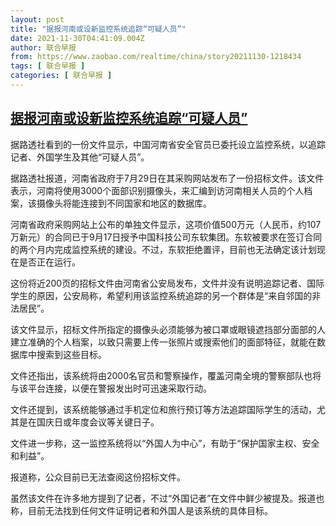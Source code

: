 ```yaml
---
layout: post
title: "据报河南或设新监控系统追踪“可疑人员”"
date: 2021-11-30T04:41:09.004Z
author: 联合早报
from: https://www.zaobao.com/realtime/china/story20211130-1218434
tags: [ 联合早报 ]
categories: [ 联合早报 ]
---
```

<!--1638265680000-->
[据报河南或设新监控系统追踪“可疑人员”](https://www.zaobao.com/realtime/china/story20211130-1218434)
------

<div>
<p>据路透社看到的一份文件显示，中国河南省安全官员已委托设立监控系统，以追踪记者、外国学生及其他“可疑人员”。</p><p>据路透社报道，河南省政府于7月29日在其采购网站发布了一份招标文件。该文件表示，河南将使用3000个面部识别摄像头，来汇编到访河南相关人员的个人档案，该摄像头将能连接到不同国家和地区的数据库。</p><p>河南省政府采购网站上公布的单独文件显示，这项价值500万元（人民币，约107万新元）的合同已于9月17日授予中国科技公司东软集团。东软被要求在签订合同的两个月内完成监控系统的建设。不过，东软拒绝置评，目前也无法确定该计划现在是否正在运行。</p><section id="imu"><div id="dfp-ad-imu1">        </div></section><p>这份将近200页的招标文件由河南省公安局发布，文件并没有说明追踪记者、国际学生的原因，公安局称，希望利用该监控系统追踪的另一个群体是“来自邻国的非法居民”。</p><p>该文件显示，招标文件所指定的摄像头必须能够为被口罩或眼镜遮挡部分面部的人建立准确的个人档案，以致只需要上传一张照片或搜索他们的面部特征，就能在数据库中搜索到这些目标。</p><p>文件还指出，该系统将由2000名官员和警察操作，覆盖河南全境的警察部队也将与该平台连接，以便在警报发出时可迅速采取行动。</p><div id="innity-in-post"></div><div id="dfp-ad-midarticlespecial">        </div><p>文件还提到，该系统能够通过手机定位和旅行预订等方法追踪国际学生的活动，尤其是在国庆日或年度会议等关键日子。</p><p>文件进一步称，这一监控系统将以“外国人为中心”，有助于“保护国家主权、安全和利益”。</p><p>报道称，公众目前已无法查阅这份招标文件。</p><p>虽然该文件在许多地方提到了记者，不过“外国记者”在文件中鲜少被提及。报道也称，目前无法找到任何文件证明记者和外国人是该系统的具体目标。</p>      <div class="cx_paywall_placeholder" id="sph_cdp_40"></div>
</div>
